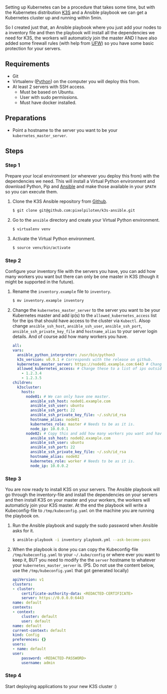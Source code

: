 Setting up Kubernetes can be a procedure that takes some time, but with the Kubernetes distribution [K3S](https://k3s.io) and a Ansible playbook we can get a Kubernetes cluster up and running within 5min.

So I created just that, an Ansible playbook where you just add your nodes to a inventory file and then the playbook will install all the dependencies we need for K3S, the workers will automaticly join the master AND I have also added some firewall rules (with help from [UFW](https://help.ubuntu.com/community/UFW)) so you have some basic protection for your servers.

## Requirements
* Git
* Virtualenv ([Python](https://virtualenv.pypa.io/en/latest/)) on the computer you will deploy this from.
* At least 2 servers with SSH access.
  * Must be based on Ubuntu.
  * User with sudo permissions.
  * Must have docker installed.

## Preparations

* Point a hostname to the server you want to be your `kubernetes_master_server`.

## Steps

### Step 1

Prepare your local environment (or wherever you deploy this from) with the dependencies we need. This will install a Virtual Python environment and download Python, Pip and [Ansible](https://www.ansible.com) and make those available in your `$PATH` so you can execute them.

1. Clone the K3S Ansible repository from [Github](https://github.com/pixelpiloten/k3s-ansible).

    ```bash
    $ git clone git@github.com:pixelpiloten/k3s-ansible.git
    ```

2. Go to the `ansible` directory and create your Virtual Python environment.

    ```bash
    $ virtualenv venv
    ```

3. Activate the Virtual Python environment.

    ```bash
    $ source venv/bin/activate
    ```

### Step 2

Configure your inventory file with the servers you have, you can add how many workers you want but there can only be one master in K3S (though it might be supported in the future).

1. Rename the `inventory.example` file to `inventory`.

    ```bash
    $ mv inventory.example inventory
    ```

2. Change the `kubernetes_master_server` to the server you want to be your Kubernetes master and add ip(s) to the `allowed_kubernetes_access` list for the ips that should have access to the cluster via `Kubectl`. Alsop change `ansible_ssh_host`, `ansible_ssh_user`, `ansible_ssh_port`, `ansible_ssh_private_key_file` and `hostname_alias` to your server login details. And of course add how many workers you have.

    ```yaml
    all:
    vars:
      ansible_python_interpreter: /usr/bin/python3
      k3s_version: v0.9.1 # Corresponds with the release on github.
      kubernetes_master_server: https://node01.example.com:6443 # Change to your master server
      allowed_kubernetes_access: # Change these to a list of ips outside your cluster that should have access to the api server.
        - 1.2.3.4
        - 1.2.3.5
    children:
      k3scluster:
        hosts:
          node01: # We can only have one master.
            ansible_ssh_host: node01.example.com
            ansible_ssh_user: ubuntu
            ansible_ssh_port: 22
            ansible_ssh_private_key_file: ~/.ssh/id_rsa
            hostname_alias: node01
            kubernetes_role: master # Needs to be as it is.
            node_ip: 10.0.0.1
          node02: # Copy this and add how many workers you want and have.
            ansible_ssh_host: node02.example.com
            ansible_ssh_user: ubuntu
            ansible_ssh_port: 22
            ansible_ssh_private_key_file: ~/.ssh/id_rsa
            hostname_alias: node02
            kubernetes_role: worker # Needs to be as it is.
            node_ip: 10.0.0.2
    ```

### Step 3

You are now ready to install K3S on your servers. The Ansible playbook will go through the inventory-file and install the dependencies on your servers and then install K3S on your master and your workers, the workers will automaticly join your K3S master. At the end the playbook will write a Kubeconfig-file to `/tmp/kubeconfig.yaml` on the machine you are running the playbook on.

1. Run the Ansible playbook and supply the sudo password when Ansible asks for it.

    ```bash
    $ ansible-playbook -i inventory playbook.yml --ask-become-pass
    ```

2. When the playbook is done you can copy the Kubeconfig-file `/tmp/kubeconfig.yaml` to your `~/.kube/config` or where ever you want to keep it, BUT you need to modify the the `server` hostname to whatever your `kubernetes_master_server` is. (PS. Do not use the content below, use the `/tmp/kubeconfig.yaml` that got generated locally)

    ```yaml
    apiVersion: v1
    clusters:
    - cluster:
        certificate-authority-data: <REDACTED-CERTIFICATE>
        server: https://0.0.0.0:6443
    name: default
    contexts:
    - context:
        cluster: default
        user: default
    name: default
    current-context: default
    kind: Config
    preferences: {}
    users:
    - name: default
    user:
        password: <REDACTED-PASSWORD>
        username: admin
    ```

### Step 4

Start deploying applications to your new K3S cluster :)